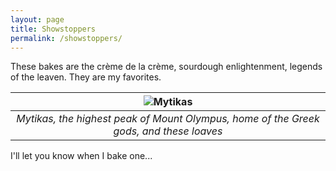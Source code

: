 ```yaml
---
layout: page
title: Showstoppers
permalink: /showstoppers/
---
```


These bakes are the crème de la crème, sourdough enlightenment, legends of the leaven. They are my favorites.

| ![Mytikas](https://upload.wikimedia.org/wikipedia/commons/thumb/8/8f/Mytikas_peak_02.jpg/1280px-Mytikas_peak_02.jpg) | 
|:--:| 
| *Mytikas, the highest peak of Mount Olympus, home of the Greek gods, and these loaves* |

I'll let you know when I bake one...